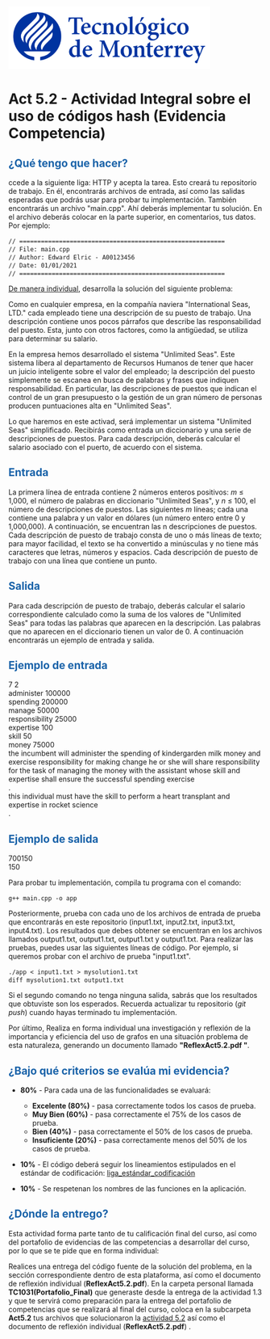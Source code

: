 ![Tec de Monterrey](images/logotecmty.png)
# Act 5.2 - Actividad Integral sobre el uso de códigos hash (Evidencia Competencia)

## <span style="color: rgb(26, 99, 169);">¿Qué tengo que hacer?</span>
ccede a la siguiente liga: HTTP y acepta la tarea. Esto creará tu repositorio de trabajo. En él, encontrarás archivos de entrada, así como las salidas esperadas que podrás usar para probar tu implementación. También encontrarás un archivo "main.cpp". Ahí deberás implementar tu solución. En el archivo deberás colocar en la parte superior, en comentarios, tus datos. Por ejemplo:
```
// =========================================================
// File: main.cpp
// Author: Edward Elric - A00123456
// Date: 01/01/2021
// =========================================================
```
<span style="text-decoration: underline;">De manera individual</span>, desarrolla la solución del siguiente problema:

Como en cualquier empresa, en la compañía naviera "International Seas, LTD." cada empleado tiene una descripción de su puesto de trabajo. Una descripción contiene unos pocos párrafos que describe las responsabilidad del puesto. Esta, junto con otros factores, como la antigüedad, se utiliza para determinar su salario.

En la empresa hemos desarrollado el sistema "Unlimited Seas". Este sistema libera al departamento de Recursos Humanos de tener que hacer un juicio inteligente sobre el valor del empleado; la descripción del puesto simplemente se escanea en busca de palabras y frases que indiquen responsabilidad. En particular, las descripciones de puestos que indican el control de un gran presupuesto o la gestión de un gran número de personas producen puntuaciones alta en "Unlimited Seas".

Lo que haremos en este activad, será implementar un sistema "Unlimited Seas" simplificado. Recibirás como entrada un diccionario y una serie de descripciones de puestos. Para cada descripción, deberás calcular el salario asociado con el puerto, de acuerdo con el sistema.

## <span style="color: rgb(26, 99, 169);">**Entrada**</span>
La primera línea de entrada contiene 2 números enteros positivos: *m* ≤ 1,000, el número de palabras en diccionario "Unlimited Seas", y *n* ≤ 100, el número de descripciones de puestos. Las siguientes *m* líneas; cada una contiene una palabra y un valor en dólares (un número entero entre 0 y 1,000,000). A continuación, se encuentran las n descripciones de puestos. Cada descripción de puesto de trabajo consta de uno o más líneas de texto; para mayor facilidad, el texto se ha convertido a minúsculas y no tiene más caracteres que letras, números y espacios. Cada descripción de puesto de trabajo con una línea que contiene un punto.

## <span style="color: rgb(26, 99, 169);">**Salida**</span>
Para cada descripción de puesto de trabajo, deberás calcular el salario correspondiente calculado como la suma de los valores de "Unlimited Seas" para todas las palabras que aparecen en la descripción. Las palabras que no aparecen en el diccionario tienen un valor de 0. A continuación encontrarás un ejemplo de entrada y salida.

## <span style="color: rgb(26, 99, 169);">**Ejemplo de entrada**</span>
7 2 <br>
administer 100000 <br>
spending 200000 <br>
manage 50000 <br>
responsibility 25000 <br>
expertise 100 <br>
skill 50 <br>
money 75000 <br>
the incumbent will administer the spending of kindergarden milk money
and exercise responsibility for making change he or she will share
responsibility for the task of managing the money with the assistant
whose skill and expertise shall ensure the successful spending exercise <br>
. <br>
this individual must have the skill to perform a heart transplant and
expertise in rocket science <br>
. <br>

## <span style="color: rgb(26, 99, 169);">**Ejemplo de salida**</span>
700150 <br>
150 <br>

Para probar tu implementación, compila tu programa con el comando:
```
g++ main.cpp -o app
```
Posteriormente, prueba con cada uno de los archivos de entrada de prueba que encontrarás en este repositorio (input1.txt, input2.txt, input3.txt, input4.txt). Los resultados que debes obtener se encuentran en los archivos llamados output1.txt, output1.txt, output1.txt y output1.txt. Para realizar las pruebas, puedes usar las siguientes líneas de código. Por ejemplo, si queremos probar con el archivo de prueba "input1.txt".
```
./app < input1.txt > mysolution1.txt
diff mysolution1.txt output1.txt
```
Si el segundo comando no tenga ninguna salida, sabrás que los resultados que obtuviste son los esperados. Recuerda actualizar tu repositorio (*git push*) cuando hayas terminado tu implementación.

Por último, Realiza en forma individual una investigación y reflexión de la importancia y eficiencia del uso de grafos en una situación problema de esta naturaleza,  generando un documento llamado **"ReflexAct5.2.pdf "**.

## <span style="color: rgb(26, 99, 169);">**¿Bajo qué criterios se evalúa mi evidencia?**</span>

- **80%** - Para cada una de las funcionalidades se evaluará:

    - **Excelente (80%)** - pasa correctamente todos los casos de prueba.
    - **Muy Bien (60%)** - pasa correctamente el 75% de los casos de prueba.
    - **Bien (40%)** - pasa correctamente el 50% de los casos de prueba.
    - **Insuficiente (20%)** - pasa correctamente menos del 50% de los casos de prueba.


- **10%** - El código deberá seguir los lineamientos estipulados en el estándar de codificación: <span class="instructure_file_holder link_holder">[liga_estándar_codificación](estandar.pdf)</span>
- **10%** - Se respetenan los nombres de las funciones en la aplicación.

## <span style="color: rgb(26, 99, 169);">**¿Dónde la entrego?**</span>
Esta actividad forma parte tanto de tu calificación final del curso, así como del portafolio de evidencias de las competencias a desarrollar del curso, por lo que se te pide que en forma individual:

Realices una entrega del código fuente de la solución del problema, en la sección correspondiente dentro de esta plataforma, así como el documento de reflexión individual (**ReflexAct5.2.pdf**).
En la carpeta personal llamada **TC1031(Portafolio_Final)** que generaste desde la entrega de la actividad 1.3 y que te servirá como preparación para la entrega del portafolio de competencias que se realizará al final del curso, coloca en la subcarpeta **Act5.2** tus archivos que solucionaron la <span style="text-decoration: underline;">actividad 5.2</span> así como el documento de reflexión individual (**ReflexAct5.2.pdf**) .
